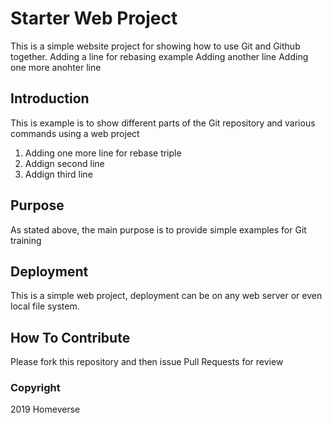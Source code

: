 # Starter Web Project

This is a simple website project for
showing how to use Git and Github together.
Adding a line for rebasing example
Adding another line
Adding one more anohter line

## Introduction

This is example is to show different parts
of the Git repository and various commands
using a web project
1. Adding one more line for rebase triple
2. Addign second line
3. Addign third line

## Purpose

As stated above, the main purpose is to
provide simple examples for Git training

## Deployment

This is a simple web project, deployment
can be on any web server or even local
file system.

## How To Contribute

Please fork this repository and then issue Pull Requests
for review


### Copyright

2019 Homeverse
